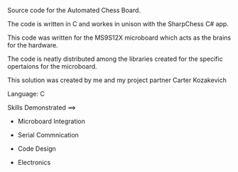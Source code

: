 Source code for the Automated Chess Board.

The code is written in C and workes in unison with the SharpChess C# app.

This code was written for the MS9S12X microboard which acts as the brains for the hardware.

The code is neatly distributed among the libraries created for the specific opertaions for the microboard.

This solution was created by me and my project partner Carter Kozakevich


Language: C

Skills Demonstrated ==>

- Microboard Integration

- Serial Commnication 

- Code Design

- Electronics
